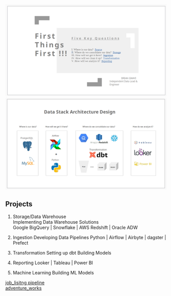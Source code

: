 ![airflowbanner](assets/imgs/I.png)
![airflowbanner](assets/imgs/II.png)

## Projects  
1. Storage/Data Warehouse  
Implementing Data Warehouse Solutions   
Google BigQuery | Snowflake | AWS Redshift | Oracle ADW   

2. Ingestion
Developing Data Pipelines
Python | Airflow | Airbyte | dagster | Prefect   

3. Transformation
Setting up dbt
Building Models

4. Reporting 
Looker | Tableau | Power BI

5. Machine Learning
Building ML Models


[job_lisitng pipeline](https://github.com/BrianGwayi/Simple_Airflow_Pipeline)  
[adventure_works](https://github.com/BrianGwayi/Apache-Airflow)
